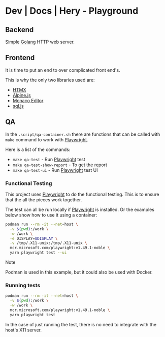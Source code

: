 # Dev | Docs | Hery - Playground
## Backend
Simple [Golang](https://go.dev/) HTTP web server.

## Frontend
It is time to put an end to over complicated front end's.

This is why the only two libraries used are:
- [HTMX](https://htmx.org/)
- [Alpine.js](https://alpinejs.dev/)
- [Monaco Editor](https://microsoft.github.io/monaco-editor/)
- [sql.js](https://github.com/sql-js/sql.js/)

## QA
In the `.script/qa-container.sh` there are functions that can be called with `make` command to work with [Playwright](https://playwright.dev/).

Here is a list of the commands:
- `make qa-test` - Run [Playwright](https://playwright.dev/) test
- `make qa-test-show-report` - To get the report
- `make qa-test-ui` - Run [Playwright](https://playwright.dev/) test UI

### Functional Testing
This project uses [Playwright](https://playwright.dev/) to do the functional testing. This is to ensure that the all the pieces work together.

The test can all be run locally if [Playwright](https://playwright.dev/) is installed. Or the examples below show how to use it using a container:

```bash
podman run --rm -it --net=host \
  -v $(pwd):/work \
  -w /work \
  -e DISPLAY=$DISPLAY \
  -v /tmp/.X11-unix:/tmp/.X11-unix \
  mcr.microsoft.com/playwright:v1.49.1-noble \
  yarn playwright test --ui
```

> [!NOTE]
> Podman is used in this example, but it could also be used with Docker.

### Running tests
```bash
podman run --rm -it --net=host \
  -v $(pwd):/work \
  -w /work \
  mcr.microsoft.com/playwright:v1.49.1-noble \
  yarn playwright test
```

In the case of just running the test, there is no need to integrate with the host's X11 server.
